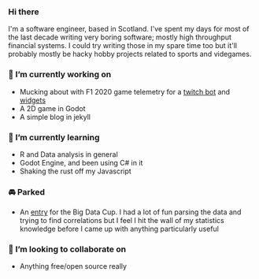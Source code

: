 ### Hi there

I'm a software engineer, based in Scotland. I've spent my days for most of the last decade writing very boring software;
mostly high throughput financial systems. I could try writing those in my spare time too
but it'll probably mostly be hacky hobby projects related to sports and videgames.

### 🔨 I’m currently working on
 - Mucking about with F1 2020 game telemetry for a [twitch bot](https://github.com/christytc10/f12020-twitch) and [widgets](https://github.com/christytc10/f12020-widgets)
 - A 2D game in Godot
 - A simple blog in jekyll

### 🎒 I’m currently learning
 - R and Data analysis in general
 - Godot Engine, and been using C# in it
 - Shaking the rust off my Javascript

### 🚘 Parked
 - An [entry](https://github.com/christytc10/bigdatacup21) for the Big Data Cup. I had a lot of fun parsing the data and trying to find
  correlations but I feel I hit the wall of my statistics knowledge before I came up with anything particularly useful

### 🤝 I’m looking to collaborate on
 - Anything free/open source really
